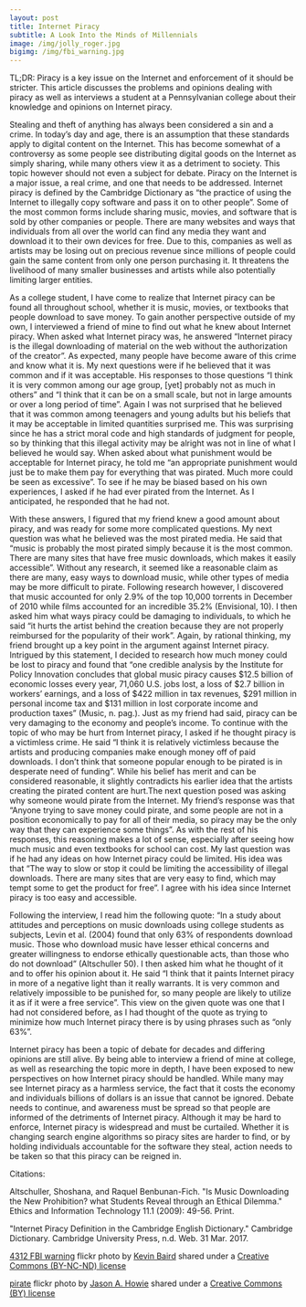 ```yaml
---
layout: post
title: Internet Piracy
subtitle: A Look Into the Minds of Millennials
image: /img/jolly_roger.jpg
bigimg: /img/fbi_warning.jpg
---
```

TL;DR: Piracy is a key issue on the Internet and enforcement of it should be stricter. This article discusses the problems and opinions dealing with piracy as well as interviews a student at a Pennsylvanian college about their knowledge and opinions on Internet piracy.

Stealing and theft of anything has always been considered a sin and a crime. In today’s day and age, there is an assumption that these standards apply to digital content on the Internet. This has become somewhat of a controversy as some people see distributing digital goods on the Internet as simply sharing, while many others view it as a detriment to society. This topic however should not even a subject for debate. Piracy on the Internet is a major issue, a real crime, and one that needs to be addressed. Internet piracy is defined by the Cambridge Dictionary as “the practice of using the Internet to illegally copy software and pass it on to other people”. Some of the most common forms include sharing music, movies, and software that is sold by other companies or people. There are many websites and ways that individuals from all over the world can find any media they want and download it to their own devices for free. Due to this, companies as well as artists may be losing out on precious revenue since millions of people could gain the same content from only one person purchasing it. It threatens the livelihood of many smaller businesses and artists while also potentially limiting larger entities.

As a college student, I have come to realize that Internet piracy can be found all throughout school, whether it is music, movies, or textbooks that people download to save money. To gain another perspective outside of my own, I interviewed a friend of mine to find out what he knew about Internet piracy. When asked what Internet piracy was, he answered “Internet piracy is the illegal downloading of material on the web without the authorization of the creator”. As expected, many people have become aware of this crime and know what it is. My next questions were if he believed that it was common and if it was acceptable. His responses to those questions “I think it is very common among our age group, [yet] probably not as much in others” and “I think that it can be on a small scale, but not in large amounts or over a long period of time”. Again I was not surprised that he believed that it was common among teenagers and young adults but his beliefs that it may be acceptable in limited quantities surprised me. This was surprising since he has a strict moral code and high standards of judgment for people, so by thinking that this illegal activity may be alright was not in line of what I believed he would say. When asked about what punishment would be acceptable for Internet piracy, he told me “an appropriate punishment would just be to make them pay for everything that was pirated. Much more could be seen as excessive”. To see if he may be biased based on his own experiences, I asked if he had ever pirated from the Internet. As I anticipated, he responded that he had not.

With these answers, I figured that my friend knew a good amount about piracy, and was ready for some more complicated questions. My next question was what he believed was the most pirated media. He said that “music is probably the most pirated simply because it is the most common. There are many sites that have free music downloads, which makes it easily accessible”. Without any research, it seemed like a reasonable claim as there are many, easy ways to download music, while other types of media may be more difficult to pirate. Following research however, I discovered that music accounted for only 2.9% of the top 10,000 torrents in December of 2010 while films accounted for an incredible 35.2% (Envisional, 10). I then asked him what ways piracy could be damaging to individuals, to which he said “it hurts the artist behind the creation because they are not properly reimbursed for the popularity of their work”. Again, by rational thinking, my friend brought up a key point in the argument against Internet piracy. Intrigued by this statement, I decided to research how much money could be lost to piracy and found that “one credible analysis by the Institute for Policy Innovation concludes that global music piracy causes $12.5 billion of economic losses every year, 71,060 U.S. jobs lost, a loss of $2.7 billion in workers’ earnings, and a loss of $422 million in tax revenues, $291 million in personal income tax and $131 million in lost corporate income and production taxes” (Music, n. pag.). Just as my friend had said, piracy can be very damaging to the economy and people’s income. To continue with the topic of who may be hurt from Internet piracy, I asked if he thought piracy is a victimless crime. He said “I think it is relatively victimless because the artists and producing companies make enough money off of paid downloads. I don’t think that someone popular enough to be pirated is in desperate need of funding”. While his belief has merit and can be considered reasonable, it slightly contradicts his earlier idea that the artists creating the pirated content are hurt.The next question posed was asking why someone would pirate from the Internet. My friend’s response was that “Anyone trying to save money could pirate, and some people are not in a position economically to pay for all of their media, so piracy may be the only way that they can experience some things”. As with the rest of his responses, this reasoning makes a lot of sense, especially after seeing how much music and even textbooks for school can cost. My last question was if he had any ideas on how Internet piracy could be limited. His idea was that “The way to slow or stop it could be limiting the accessibility of illegal downloads. There are many sites that are very easy to find, which may tempt some to get the product for free”. I agree with his idea since Internet piracy is too easy and accessible.

Following the interview, I read him the following quote: “In a study about attitudes and perceptions on music downloads using college students as subjects, Levin et al. (2004) found that only 63% of respondents download music. Those who download music have lesser ethical concerns and greater willingness to endorse ethically questionable acts, than those who do not download” (Altschuller 50). I then asked him what he thought of it and to offer his opinion about it. He said “I think that it paints Internet piracy in more of a negative light than it really warrants. It is very common and relatively impossible to be punished for, so many people are likely to utilize it as if it were a free service”. This view on the given quote was one that I had not considered before, as I had thought of the quote as trying to minimize how much Internet piracy there is by using phrases such as “only 63%”.

Internet piracy has been a topic of debate for decades and differing opinions are still alive. By being able to interview a friend of mine at college, as well as researching the topic more in depth, I have been exposed to new perspectives on how Internet piracy should be handled. While many may see Internet piracy as a harmless service, the fact that it costs the economy and individuals billions of dollars is an issue that cannot be ignored. Debate needs to continue, and awareness must be spread so that people are informed of the detriments of Internet piracy. Although it may be hard to enforce, Internet piracy is widespread and must be curtailed. Whether it is changing search engine algorithms so piracy sites are harder to find, or by holding individuals accountable for the software they steal, action needs to be taken so that this piracy can be reigned in.


Citations:

Altschuller, Shoshana, and Raquel Benbunan-Fich. "Is Music Downloading the New Prohibition? what Students Reveal through an Ethical Dilemma." Ethics and Information Technology 11.1 (2009): 49-56. Print.

"Internet Piracy Definition in the Cambridge English Dictionary." Cambridge Dictionary. Cambridge University Press, n.d. Web. 31 Mar. 2017.

<a title="4312 FBI warning" href="https://flickr.com/photos/kevlar/529322295">4312 FBI warning</a> flickr photo by <a href="https://flickr.com/people/kevlar">Kevin Baird</a> shared under a <a href="https://creativecommons.org/licenses/by-nc-nd/2.0/">Creative Commons (BY-NC-ND) license</a>

<a title="pirate" href="https://flickr.com/photos/jasonahowie/464780408">pirate</a> flickr photo by <a href="https://flickr.com/people/jasonahowie">Jason A. Howie</a> shared under a <a href="https://creativecommons.org/licenses/by/2.0/">Creative Commons (BY) license</a>
